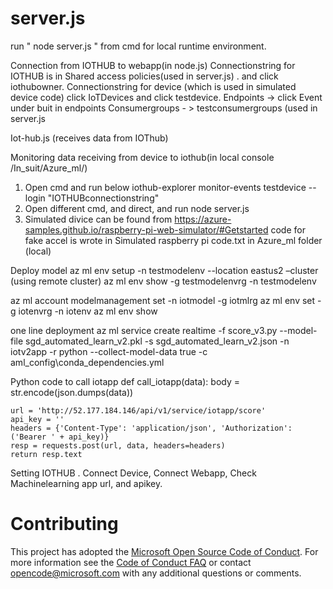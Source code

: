 # server.js
run " node server.js " from cmd for local runtime environment. 



Connection from IOTHUB to webapp(in node.js) 
Connectionstring for IOTHUB is in Shared access policies(used in server.js) . and click iothubowner.
Connectionstring for device (which is used in simulated device code) click IoTDevices and click testdevice.
Endpoints -> click Event under buit in endpoints Consumergroups - > testconsumergroups (used in server.js 

Iot-hub.js (receives data from IOThub) 

Monitoring data receiving from device to iothub(in local console /In_suit/Azure_ml/)
1.	Open cmd and run below
iothub-explorer monitor-events testdevice --login "IOTHUBconnectionstring"
2.	Open different cmd, and direct, and run node server.js
3.	Simulated divice can be found from 
https://azure-samples.github.io/raspberry-pi-web-simulator/#Getstarted
code for fake accel is wrote in Simulated raspberry pi code.txt in Azure_ml  folder (local)


Deploy model 
az ml env setup -n testmodelenv --location eastus2 –cluster (using remote cluster)
az ml env show -g testmodelenvrg -n testmodelenv
 
az ml account modelmanagement set -n iotmodel -g iotmlrg
az ml env set -g iotenvrg -n iotenv
az ml env show 

one line deployment
az ml service create realtime -f score_v3.py --model-file sgd_automated_learn_v2.pkl -s sgd_automated_learn_v2.json -n iotv2app -r python --collect-model-data true -c aml_config\conda_dependencies.yml


Python code to call iotapp 
def call_iotapp(data):
    body = str.encode(json.dumps(data))

    url = 'http://52.177.184.146/api/v1/service/iotapp/score'
    api_key = ''
    headers = {'Content-Type': 'application/json', 'Authorization': ('Bearer ' + api_key)}
    resp = requests.post(url, data, headers=headers)
    return resp.text



Setting IOTHUB . Connect Device, Connect Webapp, Check Machinelearning app url, and apikey. 
 



# Contributing

This project has adopted the [Microsoft Open Source Code of Conduct](https://opensource.microsoft.com/codeofconduct/). For more information see the [Code of Conduct FAQ](https://opensource.microsoft.com/codeofconduct/faq/) or contact [opencode@microsoft.com](mailto:opencode@microsoft.com) with any additional questions or comments.
